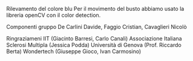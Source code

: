 
Rilevamento del colore blu
Per il movimento del busto abbiamo usato la libreria openCV con il color detection.

Componenti gruppo
De Carlini Davide, Faggio Cristian, Cavaglieri Nicolò

Ringraziameni
IIT (Giacinto Barresi, Carlo Canali)
Associazione Italiana Sclerosi Multipla (Jessica Podda)
Università di Genova (Prof. Riccardo Berta)
Wondertech (Giuseppe Gioco, Ivan Carmosino)
